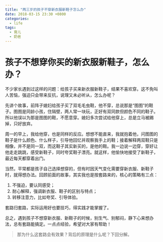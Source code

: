 ```yaml
---
title: "两三岁的孩子不穿新衣服新鞋子怎么办"
date: 2018-03-15 23:30 +0800
categories:
  - life
tags:
  - 育儿
  - 奶爸
---
```


# 孩子不想穿你买的新衣服新鞋子，怎么办？

不少家长遇到过这样的问题：给孩子买来新衣服新鞋子，结果不喜欢穿。这不免叫人苦恼，强迫只会带来反抗，说理又未必听从，怎么办呢？

先讲个故事，前阵子媳妇给孩子买了双毛毛虫鞋，他不穿，总说那是“图图”的鞋子。图图是同龄小孩，住隔壁，两人常一块玩，正好有双同款但颜色不同的鞋子。所以他误以为那是图图的鞋，不愿意穿。媳妇多次尝试给他穿上，总是立马被踢掉，只好放弃。

周一的早上，我给他穿，也是同样的反应。想想不能直来，我就抱着他，问图图的鞋子是什么颜色、什么样子，引导他回忆并观察我手上的鞋；接着解释两双鞋只是相像，并不是同一双，而这鞋子其实新买的，是他的鞋。我一边说一边穿，穿好让他走走跳跳，感受新鞋子，同时夸奖鞋子漂亮。就这样，他愉快地接受了新鞋子，最近每天都穿着出门。

当然，平常都是孩子自己选择想穿的，但有时因天气变化需要穿新衣服、新鞋子时，就得想办法。回顾前面的故事，其实我也是按套路来的，核心的策略有三点：
 1. 不强迫，要认同感受；
 2. 耐心解释，强调新衣服、鞋子的区别与特点；
 3. 转移注意力，比如夸奖、引导体验。

套路归套路，实际运用好也要技巧，得实践才能掌握了。

总之，遇到孩子不想穿新衣服、新鞋子的时候，别生气、别郁闷，静下心来想办法，总有套路能搞定。一点点经验，希望对大家有帮助！

> 那为什么这套路会有效果？背后的原理是什么呢？下回分解。
